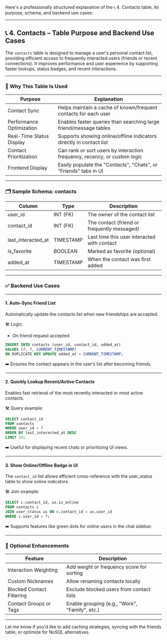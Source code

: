 Here's a professionally structured explanation of the 📞 4. Contacts table, its purpose, schema, and backend use cases:

---

## 📞 4. Contacts – Table Purpose and Backend Use Cases

The `contacts` table is designed to manage a user's personal contact list, providing efficient access to frequently interacted users (friends or recent connections). It improves performance and user experience by supporting faster lookups, status badges, and recent interactions.

---

### 🧩 Why This Table Is Used

| Purpose                  | Explanation                                                               |
| ------------------------ | ------------------------------------------------------------------------- |
| Contact Sync             | Helps maintain a cache of known/frequent contacts for each user           |
| Performance Optimization | Enables faster queries than searching large friend/message tables         |
| Real-Time Status Display | Supports showing online/offline indicators directly in contact list       |
| Contact Prioritization   | Can rank or sort users by interaction frequency, recency, or custom logic |
| Frontend Display         | Easily populate the "Contacts", "Chats", or "Friends" tabs in UI          |

---

### 🗂️ Sample Schema: contacts

| Column               | Type      | Description                                 |
| -------------------- | --------- | ------------------------------------------- |
| user\_id             | INT (FK)  | The owner of the contact list               |
| contact\_id          | INT (FK)  | The contact (friend or frequently messaged) |
| last\_interacted\_at | TIMESTAMP | Last time this user interacted with contact |
| is\_favorite         | BOOLEAN   | Marked as favorite (optional)               |
| added\_at            | TIMESTAMP | When the contact was first added            |

---

### ✅ Backend Use Cases

---

#### 1. Auto-Sync Friend List

Automatically update the contacts list when new friendships are accepted.

🛠 Logic:

* On friend request accepted:

```sql
INSERT INTO contacts (user_id, contact_id, added_at)
VALUES (?, ?, CURRENT_TIMESTAMP)
ON DUPLICATE KEY UPDATE added_at = CURRENT_TIMESTAMP;
```

➡️ Ensures the contact appears in the user’s list after becoming friends.

---

#### 2. Quickly Lookup Recent/Active Contacts

Enables fast retrieval of the most recently interacted or most active contacts.

🛠 Query example:

```sql
SELECT contact_id
FROM contacts
WHERE user_id = ?
ORDER BY last_interacted_at DESC
LIMIT 20;
```

➡️ Useful for displaying recent chats or prioritizing UI views.

---

#### 3. Show Online/Offline Badge in UI

The `contact_id` list allows efficient cross-reference with the user\_status table to show online indicators.

🛠 Join example:

```sql
SELECT c.contact_id, us.is_online
FROM contacts c
JOIN user_status us ON c.contact_id = us.user_id
WHERE c.user_id = ?;
```

➡️ Supports features like green dots for online users in the chat sidebar.

---

### 🧠 Optional Enhancements

| Feature                   | Description                                    |
| ------------------------- | ---------------------------------------------- |
| Interaction Weighting     | Add weight or frequency score for sorting      |
| Custom Nicknames          | Allow renaming contacts locally                |
| Blocked Contact Filtering | Exclude blocked users from contact lists       |
| Contact Groups or Tags    | Enable grouping (e.g., "Work", "Family", etc.) |

---

Let me know if you'd like to add caching strategies, syncing with the friends table, or optimize for NoSQL alternatives.
